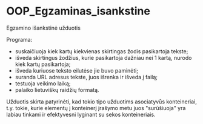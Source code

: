# OOP_Egzaminas_isankstine

Egzamino išankstinė užduotis 

Programa:
- suskaičiuoja kiek kartų kiekvienas skirtingas žodis pasikartoja tekste;
- išveda skirtingus žodžius, kurie pasikartoja dažniau nei 1 kartą, nurodo kiek kartų pasikartoja;
- išveda kuriuose teksto eilutėse jie buvo paminėti;
- suranda URL adresus tekste, juos išrenka ir išveda į failą;
- testuoja veikimo laiką;
- palaiko lietuviškų raidžių formatą.

Užduotis skirta patyrinėti, kad tokio tipo užduotims asociatyvūs konteineriai, t.y. tokie, kurie elementų į konteinerį įrašymo metu juos "surūšiuoja" yra labiau tinkami ir efektyvesni lyginant su sekos konteineriais.
